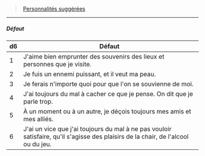 ﻿---
!PersonalityDefectItem
Table: >+
  |d6|Défaut|

  |---|---|

  |1|J'aime bien emprunter des souvenirs des lieux <!--br-->et personnes que je visite.|

  |2|Je fuis un ennemi puissant, et il veut ma peau.|

  |3|Je ferais n'importe quoi pour que l'on se <!--br-->souvienne de moi.|

  |4|J'ai toujours du mal à cacher ce que je pense. <!--br-->On dit que je parle trop.|

  |5|À un moment ou à un autre, je déçois toujours <!--br-->mes amis et mes alliés.|

  |6|J'ai un vice que j'ai toujours du mal à ne pas <!--br-->vouloir satisfaire, qu'il s'agisse des plaisirs de <!--br-->la chair, de l'alcool ou du jeu.|

Id: background_itinerant_hd.md#défaut
ParentLink: background_itinerant_hd.md#personnalités-suggérées
Name: Défaut
ParentName: Personnalités suggérées
NameLevel: 5
Attributes: {}
AttributesDictionary: >+
  {}

---
> [Personnalités suggérées](hd_background_itinerant_personnalites_suggerees.md)

---

##### Défaut

|d6|Défaut|
|---|---|
|1|J'aime bien emprunter des souvenirs des lieux et personnes que je visite.|
|2|Je fuis un ennemi puissant, et il veut ma peau.|
|3|Je ferais n'importe quoi pour que l'on se souvienne de moi.|
|4|J'ai toujours du mal à cacher ce que je pense. On dit que je parle trop.|
|5|À un moment ou à un autre, je déçois toujours mes amis et mes alliés.|
|6|J'ai un vice que j'ai toujours du mal à ne pas vouloir satisfaire, qu'il s'agisse des plaisirs de la chair, de l'alcool ou du jeu.|

